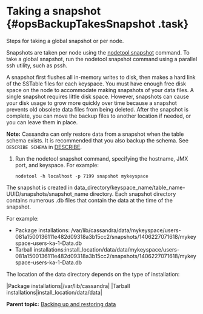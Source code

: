# Taking a snapshot {#opsBackupTakesSnapshot .task}

Steps for taking a global snapshot or per node.

Snapshots are taken per node using the [nodetool snapshot](../tools/toolsSnapShot.md) command. To take a global snapshot, run the nodetool snapshot command using a parallel ssh utility, such as pssh.

A snapshot first flushes all in-memory writes to disk, then makes a hard link of the SSTable files for each keyspace. You must have enough free disk space on the node to accommodate making snapshots of your data files. A single snapshot requires little disk space. However, snapshots can cause your disk usage to grow more quickly over time because a snapshot prevents old obsolete data files from being deleted. After the snapshot is complete, you can move the backup files to another location if needed, or you can leave them in place.

**Note:** Cassandra can only restore data from a snapshot when the table schema exists. It is recommended that you also backup the schema. See `DESCRIBE SCHEMA` in [DESCRIBE](/en/cql-oss/3.3/cql/cql_reference/cqlshDescribe.html).

1.  Run the nodetool snapshot command, specifying the hostname, JMX port, and keyspace. For example:

    ```language-bash
    nodetool -h localhost -p 7199 snapshot mykeyspace
    ```


The snapshot is created in data\_directory/keyspace\_name/table\_name-UUID/snapshots/snapshot\_name directory. Each snapshot directory contains numerous .db files that contain the data at the time of the snapshot.

For example:

-   Package installations: /var/lib/cassandra/data/mykeyspace/users-081a1500136111e482d09318a3b15cc2/snapshots/1406227071618/mykeyspace-users-ka-1-Data.db
-   Tarball installations:install\_location/data/data/mykeyspace/users-081a1500136111e482d09318a3b15cc2/snapshots/1406227071618/mykeyspace-users-ka-1-Data.db

The location of the data directory depends on the type of installation:

|Package installations|/var/lib/cassandra|
|Tarball installations|install\_location/data/data|

**Parent topic:** [Backing up and restoring data](../../cassandra/operations/opsBackupRestore.md)


